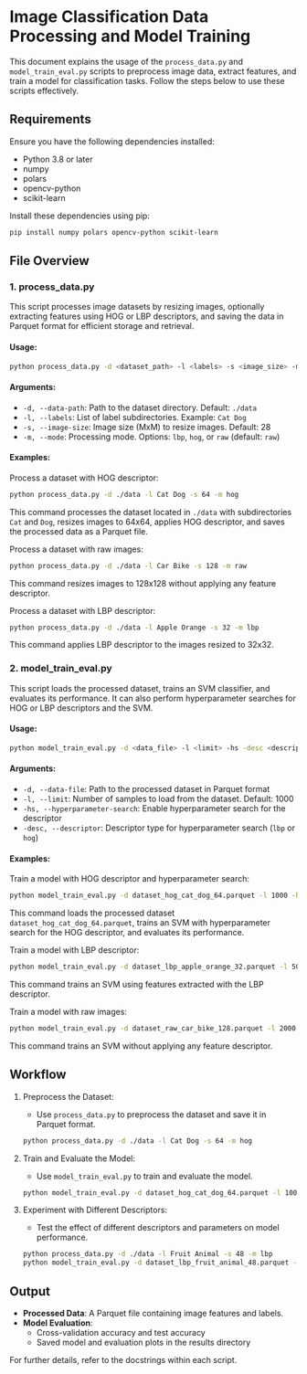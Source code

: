 # Image Classification Data Processing and Model Training

This document explains the usage of the `process_data.py` and `model_train_eval.py` scripts to preprocess image data, extract features, and train a model for classification tasks. Follow the steps below to use these scripts effectively.

## Requirements

Ensure you have the following dependencies installed:

* Python 3.8 or later
* numpy
* polars
* opencv-python
* scikit-learn

Install these dependencies using pip:
```bash
pip install numpy polars opencv-python scikit-learn
```

## File Overview

### 1. process_data.py

This script processes image datasets by resizing images, optionally extracting features using HOG or LBP descriptors, and saving the data in Parquet format for efficient storage and retrieval.

#### Usage:
```bash
python process_data.py -d <dataset_path> -l <labels> -s <image_size> -m <mode>
```

#### Arguments:

* `-d, --data-path`: Path to the dataset directory. Default: `./data`
* `-l, --labels`: List of label subdirectories. Example: `Cat Dog`
* `-s, --image-size`: Image size (MxM) to resize images. Default: 28
* `-m, --mode`: Processing mode. Options: `lbp`, `hog`, or `raw` (default: `raw`)

#### Examples:

Process a dataset with HOG descriptor:
```bash
python process_data.py -d ./data -l Cat Dog -s 64 -m hog
```
This command processes the dataset located in `./data` with subdirectories `Cat` and `Dog`, resizes images to 64x64, applies HOG descriptor, and saves the processed data as a Parquet file.

Process a dataset with raw images:
```bash
python process_data.py -d ./data -l Car Bike -s 128 -m raw
```
This command resizes images to 128x128 without applying any feature descriptor.

Process a dataset with LBP descriptor:
```bash
python process_data.py -d ./data -l Apple Orange -s 32 -m lbp
```
This command applies LBP descriptor to the images resized to 32x32.

### 2. model_train_eval.py

This script loads the processed dataset, trains an SVM classifier, and evaluates its performance. It can also perform hyperparameter searches for HOG or LBP descriptors and the SVM.

#### Usage:
```bash
python model_train_eval.py -d <data_file> -l <limit> -hs -desc <descriptor>
```

#### Arguments:

* `-d, --data-file`: Path to the processed dataset in Parquet format
* `-l, --limit`: Number of samples to load from the dataset. Default: 1000
* `-hs, --hyperparameter-search`: Enable hyperparameter search for the descriptor
* `-desc, --descriptor`: Descriptor type for hyperparameter search (`lbp` or `hog`)

#### Examples:

Train a model with HOG descriptor and hyperparameter search:
```bash
python model_train_eval.py -d dataset_hog_cat_dog_64.parquet -l 1000 -hs -desc hog
```
This command loads the processed dataset `dataset_hog_cat_dog_64.parquet`, trains an SVM with hyperparameter search for the HOG descriptor, and evaluates its performance.

Train a model with LBP descriptor:
```bash
python model_train_eval.py -d dataset_lbp_apple_orange_32.parquet -l 500 -desc lbp
```
This command trains an SVM using features extracted with the LBP descriptor.

Train a model with raw images:
```bash
python model_train_eval.py -d dataset_raw_car_bike_128.parquet -l 2000
```
This command trains an SVM without applying any feature descriptor.

## Workflow

1. Preprocess the Dataset:
   * Use `process_data.py` to preprocess the dataset and save it in Parquet format.
   ```bash
   python process_data.py -d ./data -l Cat Dog -s 64 -m hog
   ```

2. Train and Evaluate the Model:
   * Use `model_train_eval.py` to train and evaluate the model.
   ```bash
   python model_train_eval.py -d dataset_hog_cat_dog_64.parquet -l 1000 -hs -desc hog
   ```

3. Experiment with Different Descriptors:
   * Test the effect of different descriptors and parameters on model performance.
   ```bash
   python process_data.py -d ./data -l Fruit Animal -s 48 -m lbp
   python model_train_eval.py -d dataset_lbp_fruit_animal_48.parquet -l 1500 -desc lbp
   ```

## Output

* **Processed Data**: A Parquet file containing image features and labels.
* **Model Evaluation**:
  * Cross-validation accuracy and test accuracy
  * Saved model and evaluation plots in the results directory

For further details, refer to the docstrings within each script.
